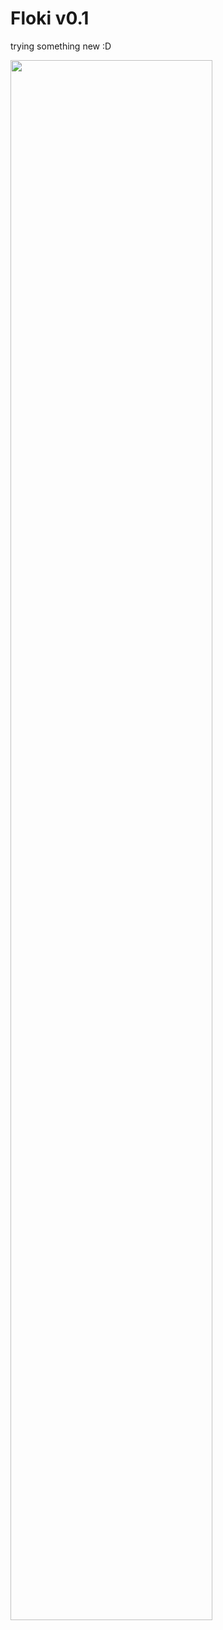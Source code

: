 # Floki v0.1

trying something new :D


<img src="http://i.imgur.com/plhqucz.png"  width="80%"></img>
